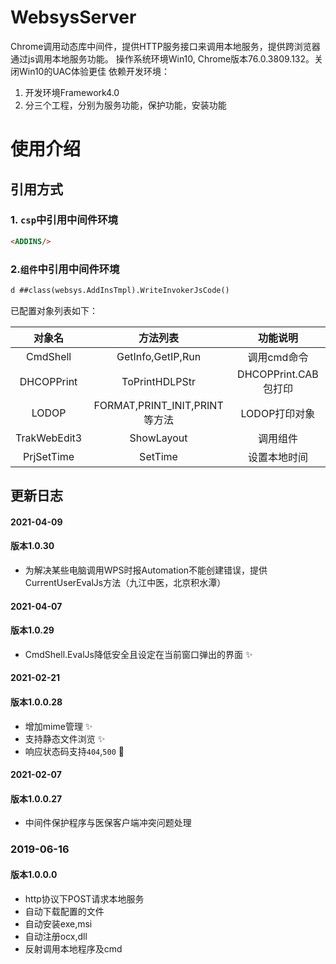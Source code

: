 # WebsysServer #
Chrome调用动态库中间件，提供HTTP服务接口来调用本地服务，提供跨浏览器通过js调用本地服务功能。
操作系统环境Win10, Chrome版本76.0.3809.132。关闭Win10的UAC体验更佳
依赖开发环境：
1. 开发环境Framework4.0
2. 分三个工程，分别为服务功能，保护功能，安装功能
# 使用介绍 #
## 引用方式 ##
### 1. `csp`中引用中间件环境 ###
```html
<ADDINS/>
```
### 2.`组件`中引用中间件环境
```vb
d ##class(websys.AddInsTmpl).WriteInvokerJsCode()
```
已配置对象列表如下：

|对象名|方法列表|功能说明|
|:-----:|:--------:|:---------:|
|CmdShell|GetInfo,GetIP,Run|调用cmd命令|
|DHCOPPrint|ToPrintHDLPStr|DHCOPPrint.CAB包打印|
|LODOP|FORMAT,PRINT_INIT,PRINT等方法|LODOP打印对象|
|TrakWebEdit3|ShowLayout|调用组件|
|PrjSetTime|SetTime|设置本地时间|

## 更新日志 ##

#### 2021-04-09

#### 版本1.0.30

+ 为解决某些电脑调用WPS时报Automation不能创建错误，提供CurrentUserEvalJs方法（九江中医，北京积水潭）

#### 2021-04-07

#### 版本1.0.29

+ CmdShell.EvalJs降低安全且设定在当前窗口弹出的界面  :sparkles:

#### 2021-02-21

#### 版本1.0.0.28

+ 增加mime管理 :sparkles:
+ 支持静态文件浏览 :sparkles:
+ 响应状态码支持`404`,`500` :bug:

#### 2021-02-07

#### 版本1.0.0.27

+ 中间件保护程序与医保客户端冲突问题处理

### 2019-06-16 ###
#### 版本1.0.0.0 ####
* http协议下POST请求本地服务
* 自动下载配置的文件
* 自动安装exe,msi
* 自动注册ocx,dll
* 反射调用本地程序及cmd
